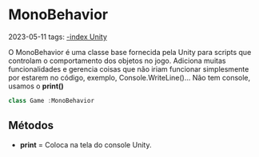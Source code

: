 # MonoBehavior
2023-05-11
tags: [-index Unity](-index%20Unity.md)

O MonoBehavior é uma classe base fornecida pela Unity para scripts que controlam o comportamento dos objetos no jogo. Adiciona muitas funcionalidades e gerencia coisas que não iriam funcionar simplesmente por estarem no código, exemplo, Console.WriteLine()... Não tem console, usamos o **print()**

~~~cs
class Game :MonoBehavior
~~~


## Métodos

* **print** = Coloca na tela do console Unity.
